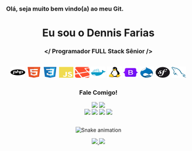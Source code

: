 ### Olá, seja muito bem vindo(a) ao meu Git.</br>

##

<div align="center">

# Eu sou o Dennis Farias </br>

### </ Programador FULL Stack Sênior />
</div>
<div style="display: inline_block" align="center"><br>
  <img align="center" alt="Dennis-PHP" height="30" width="40" src="https://raw.githubusercontent.com/devicons/devicon/master/icons/php/php-plain.svg">
  <img align="center" alt="Dennis-HTML" height="30" width="40" src="https://raw.githubusercontent.com/devicons/devicon/master/icons/html5/html5-original.svg">
  <img align="center" alt="Dennis-CSS" height="30" width="40" src="https://raw.githubusercontent.com/devicons/devicon/master/icons/css3/css3-original.svg">
  <img align="center" alt="Dennis-Js" height="30" width="40" src="https://raw.githubusercontent.com/devicons/devicon/master/icons/javascript/javascript-plain.svg">
  <img align="center" alt="Dennis-Laravel" height="30" width="40" src="https://raw.githubusercontent.com/devicons/devicon/master/icons/laravel/laravel-plain.svg">
  <img align="center" alt="Dennis-Docker" height="30" width="40" src="https://raw.githubusercontent.com/devicons/devicon/master/icons/docker/docker-plain.svg">
  <img align="center" alt="Dennis-Linux" height="30" width="40" src="https://raw.githubusercontent.com/devicons/devicon/master/icons/linux/linux-original.svg">
  <img align="center" alt="Dennis-Bootstrap" height="30" width="40" src="https://raw.githubusercontent.com/devicons/devicon/master/icons/bootstrap/bootstrap-original.svg">
  <img align="center" alt="Dennis-Drupal" height="30" width="40" src="https://raw.githubusercontent.com/devicons/devicon/master/icons/drupal/drupal-original.svg">
  <img align="center" alt="Dennis-Symfony" height="30" width="40" src="https://raw.githubusercontent.com/devicons/devicon/master/icons/symfony/symfony-original.svg">
  <img align="center" alt="Dennis-Mysql" height="30" width="40" src="https://raw.githubusercontent.com/devicons/devicon/master/icons/mysql/mysql-original.svg">
</div>
  
 
 ##
 
<div align="center">

### Fale Comigo!

  <a target="_blank" href="https://www.linkedin.com/in/dennisfarias"><img src="https://img.shields.io/badge/-LinkedIn-%230077B5?style=for-the-badge&logo=linkedin&logoColor=white"></a>
  <a target="_blank" href="https://www.facebook.com/dennisfariasdev/"><img src="https://img.shields.io/badge/Facebook-1877F2?style=for-the-badge&logo=facebook&logoColor=white"></a>  
  <a target="_blank" href="https://www.instagram.com/dennis.farias/"><img src="https://img.shields.io/badge/-Instagram-%23E4405F?style=for-the-badge&logo=instagram&logoColor=white"></a>
  <a target="_blank" href="https://discord.gg/uFEnKGFGmq"><img src="https://img.shields.io/badge/Discord-7289DA?style=for-the-badge&logo=discord&logoColor=white"></a> 
  <a target="_blank" href="mailto:dennisfarias@outlook.com"><img src="https://img.shields.io/badge/Email-0078D4?style=for-the-badge&logo=microsoft-outlook&logoColor=white"></a>
  <a target="_blank" href="https://api.whatsapp.com/send?phone=5548991013366"><img src="https://img.shields.io/badge/WhatsApp-25D366?style=for-the-badge&logo=whatsapp&logoColor=white"></a>
  
 ##
 
  ![Snake animation](https://github.com/devdennisfarias/devdennisfarias/blob/output/github-contribution-grid-snake.svg)
 
</div>

<div align="center">
  <a href="https://github.com/devdennisfarias">
  <img height="180em" src="https://github-readme-stats.vercel.app/api?username=devdennisfarias&show_icons=true&theme=dark&include_all_commits=true&count_private=true"/>
  <img height="180em" src="https://github-readme-stats.vercel.app/api/top-langs/?username=devdennisfarias&layout=compact&langs_count=7&theme=dark"/>
</div>
  
  
